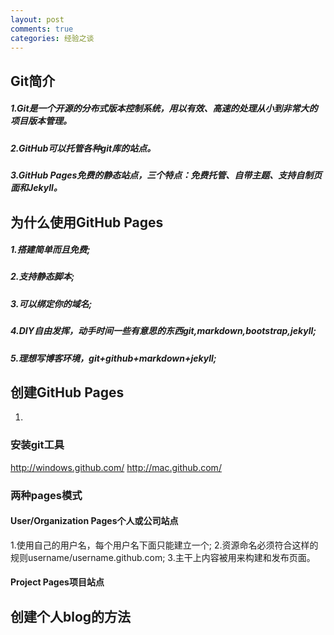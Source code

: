 ```yaml
---
layout: post
comments: true
categories: 经验之谈
---
```



## Git简介

##### 1.Git是一个开源的分布式版本控制系统，用以有效、高速的处理从小到非常大的项目版本管理。
##### 2.GitHub可以托管各种git库的站点。
##### 3.GitHub Pages免费的静态站点，三个特点：免费托管、自带主题、支持自制页面和Jekyll。

## 为什么使用GitHub Pages

##### 1.搭建简单而且免费;
##### 2.支持静态脚本;
##### 3.可以绑定你的域名;
##### 4.DIY自由发挥，动手时间一些有意思的东西git,markdown,bootstrap,jekyll;
##### 5.理想写博客环境，git+github+markdown+jekyll;

## 创建GitHub Pages

1.

### 安装git工具

http://windows.github.com/
http://mac.github.com/

### 两种pages模式

#### User/Organization Pages个人或公司站点

1.使用自己的用户名，每个用户名下面只能建立一个;
2.资源命名必须符合这样的规则username/username.github.com;
3.主干上内容被用来构建和发布页面。

#### Project Pages项目站点




## 创建个人blog的方法

